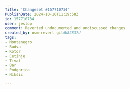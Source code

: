 ```yaml
---
Title: 'Changeset #157710734'
PublishDate: 2024-10-10T11:19:58Z
id: 157710734
user: jeslop
comment: Reverted undocumented and undiscussed changes
created_by: osm-revert git#b82837d
tags:
- Montenegro
- Budva
- Kotor
- Cetinje
- Tivat
- Bar
- Podgorica
- Nikšić

---
```

